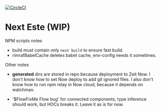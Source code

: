 [![CircleCI](https://circleci.com/gh/este/este/tree/next.svg?style=svg)](https://circleci.com/gh/este/este/tree/next)

# Next Este (WIP)

NPM scripts notes

- build must contain only `next build` to ensure fast build.
- rimrafBabelCache deletes babel cache, env-config needs it sometimes.

Other notes

- __generated__ dirs are stored in repo because deployment to Zeit Now. I don't
know how to set Now deploy to add git ignored files. I also don't know how to
run npm relay in Now cloud, because it depends on watchman.

- '$FlowFixMe Flow bug' for connected components, type inference should work,
but HOCs breaks it. Leave it as is for now.

